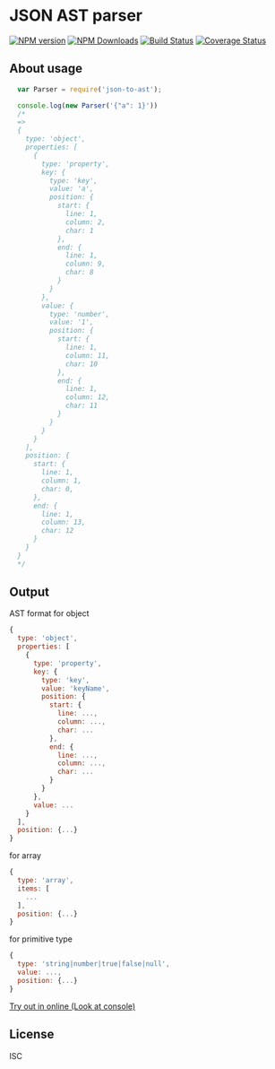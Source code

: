 # JSON AST parser

[![NPM version](https://img.shields.io/npm/v/json-to-ast.svg)](https://www.npmjs.com/package/json-to-ast)
[![NPM Downloads](https://img.shields.io/npm/dm/json-to-ast.svg)](https://www.npmjs.com/package/json-to-ast)
[![Build Status](https://travis-ci.org/vtrushin/json-to-ast.svg?branch=master)](https://travis-ci.org/vtrushin/json-to-ast)
[![Coverage Status](https://coveralls.io/repos/github/vtrushin/json-to-ast/badge.svg?branch=master)](https://coveralls.io/github/vtrushin/json-to-ast?branch=master)

## About usage
```js
  var Parser = require('json-to-ast');

  console.log(new Parser('{"a": 1}'))
  /*
  =>
  {
    type: 'object',
    properties: [
      {
        type: 'property',
        key: {
          type: 'key',
          value: 'a',
          position: {
            start: {
              line: 1,
              column: 2,
              char: 1
            },
            end: {
              line: 1,
              column: 9,
              char: 8
            }
          }
        },
        value: {
          type: 'number',
          value: '1',
          position: {
            start: {
              line: 1,
              column: 11,
              char: 10
            },
            end: {
              line: 1,
              column: 12,
              char: 11
            }
          }
        }
      }
    ],
    position: {
      start: {
        line: 1,
        column: 1,
        char: 0,
      },
      end: {
        line: 1,
        column: 13,
        char: 12
      }
    }
  }
  */
```

## Output
AST format for object
```js
{
  type: 'object',
  properties: [
    {
      type: 'property',
      key: {
        type: 'key',
        value: 'keyName',
        position: {
          start: {
            line: ...,
            column: ...,
            char: ...
          },
          end: {
            line: ...,
            column: ...,
            char: ...
          }
        }
      },
      value: ...
    }
  ],
  position: {...}
}
```

for array
```js
{
  type: 'array',
  items: [
    ...
  ],
  position: {...}
}
```

for primitive type
```js
{
  type: 'string|number|true|false|null',
  value: ...,
  position: {...}
}
```

[Try out in online (Look at console)](https://rawgit.com/vtrushin/json-to-ast/master/demo/index.html)


## License
ISC
